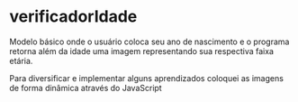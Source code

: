# verificadorIdade
 Modelo básico onde o usuário coloca seu ano de nascimento e o programa retorna além da idade uma imagem representando  sua respectiva faixa etária.

Para diversificar e implementar alguns aprendizados coloquei as imagens de forma dinâmica através do JavaScript